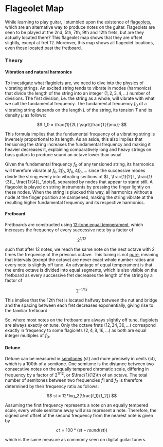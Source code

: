 # Flageolet Map

While learning to play guitar, I stumbled upon the existence of [flageolets](https://en.wikipedia.org/wiki/String_harmonic), which are an alternative way to produce notes on the guitar. Flageolets are seen to be played at the 2nd, 5th, 7th, 9th and 12th frets, but are they actually located there? This flageolet map shows that they are offset slightly, except at fret 12. Moreover, this map shows all flageolet locations, even those located past the fretboard.

### Theory 

#### Vibration and natural harmonics

To investigate what flagiolets are, we need to dive into the physics of vibrating strings. An excited string tends to vibrate in modes (harmonics) that divide the length of the string into an integer ($1, 2, 3, 4, \dots$) number of divisions. The first division, i.e. the string as a whole, will vibrate with what we call the fundamental frequency. The fundamental frequency $f_0$ of a vibrating string depends on the length $L$ of the string, its tension $T$ and its density $\mu$ as follows: 

$$ f_0 = \frac{1}{2L} \sqrt{\frac{T}{\mu}} $$

This formula implies that the fundamental frequency of a vibrating string is inversely proportional to its length. As an aside, this also implies that tensioning the string increases the fundamental frequency and making it heavier decreases it, explaining comparatively long and heavy strings on bass guitars to produce sound an octave lower than usual. 

Given the fundamental frequency $f_0$ of any tensioned string, its harmonics will therefore vibrate at $f_0, 2f_0, 3f_0, 4f_0, \dots$ since the successive modes divide the string evenly into vibrating sections of $L, \frac{1}{2}L, \frac{1}{3}L, \frac{1}{4}L, \dots$, separated by nodes that appear to stand still. A flageolet is played on string instruments by pressing the finger lightly on these nodes. When the string is plucked this way, all harmonics without a node at the finger position are dampened, making the string vibrate at the resulting higher fundamental frequency and its respective harmonics.

#### Fretboard

Fretboards are constructed using [12-tone equal temperament](https://en.wikipedia.org/wiki/12_equal_temperament), which increases the frequency of every successive note by a factor of

$$ 2 ^ {1/12} $$

such that after 12 notes, we reach the same note on the next octave with 2 times the frequency of the previous octave. This tuning is not [pure](https://en.wikipedia.org/wiki/Just_intonation), meaning that intervals (except the octave) are never exact whole number ratios and every note is slightly off tune. An advantage of equal temperament is that the entire octave is divided into equal segments, which is also visible on the fretboard as every successive fret decreases the length of the string by a factor of

$$ 2 ^ {-1/12} $$

This implies that the 12th fret is located halfway between the nut and bridge and the spacing between each fret decreases exponentially, giving rise to the familiar fretboard.

So, where most notes on the fretboard are always slightly off tune, flagiolets are always exactly on tune. Only the octave frets ($12, 24, 36, \dots$) correspond exactly in frequency to some flagiolets ($2, 4, 8, 16, \dots$) as both are equal integer multiples of $f_0$.

#### Detune

Detune can be measured in [semitones](https://en.wikipedia.org/wiki/Semitone) (st) and more precisely in cents (ct), which is a 100th of a semitone. One semitone is the distance between two consecutive notes on the equally tempered chromatic scale, differing in frequency by a factor of $2 ^ {1/12}$, or $\frac{1}{12}th of an octave. The total number of semitones between two frequencies $f1$ and $f_2$ is therefore determined by their frequency ratio as follows:

$$ st = 12*log_2(\frac{f_1}{f_2}) $$

Assuming the first frequency represents a note on an equally tempered scale, every whole semitone away will also represent a note. Therefore, the signed cent offset of the second frequency from the nearest note is given by

$$ ct = 100 * (st - round(st)) $$

which is the same measure as commonly seen on digital guitar tuners.
